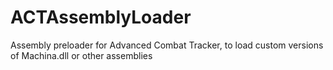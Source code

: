 # ACTAssemblyLoader
Assembly preloader for Advanced Combat Tracker, to load custom versions of Machina.dll or other assemblies
